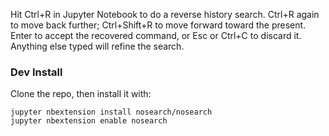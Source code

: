 Hit Ctrl+R in Jupyter Notebook to do a reverse history search. Ctrl+R again to move back further; Ctrl+Shift+R to move forward toward the present. Enter to accept the recovered command, or Esc or Ctrl+C to discard it. Anything else typed will refine the search. 

### Dev Install
Clone the repo, then install it with:
```
jupyter nbextension install nosearch/nosearch
jupyter nbextension enable nosearch
```
